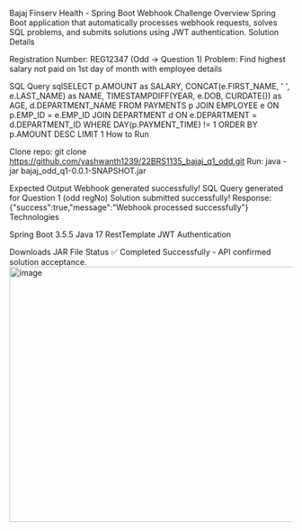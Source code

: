 Bajaj Finserv Health - Spring Boot Webhook Challenge
Overview
Spring Boot application that automatically processes webhook requests, solves SQL problems, and submits solutions using JWT authentication.
Solution Details

Registration Number: REG12347 (Odd → Question 1)
Problem: Find highest salary not paid on 1st day of month with employee details

SQL Query
sqlSELECT 
    p.AMOUNT as SALARY,
    CONCAT(e.FIRST_NAME, ' ', e.LAST_NAME) as NAME,
    TIMESTAMPDIFF(YEAR, e.DOB, CURDATE()) as AGE,
    d.DEPARTMENT_NAME
FROM PAYMENTS p
JOIN EMPLOYEE e ON p.EMP_ID = e.EMP_ID
JOIN DEPARTMENT d ON e.DEPARTMENT = d.DEPARTMENT_ID
WHERE DAY(p.PAYMENT_TIME) != 1
ORDER BY p.AMOUNT DESC
LIMIT 1
How to Run

Clone repo: git clone https://github.com/yashwanth1239/22BRS1135_bajaj_q1_odd.git
Run: java -jar bajaj_odd_q1-0.0.1-SNAPSHOT.jar

Expected Output
Webhook generated successfully!
SQL Query generated for Question 1 (odd regNo)
Solution submitted successfully!
Response: {"success":true,"message":"Webhook processed successfully"}
Technologies

Spring Boot 3.5.5
Java 17
RestTemplate
JWT Authentication

Downloads
JAR File
Status
✅ Completed Successfully - API confirmed solution acceptance.
<img width="1162" height="453" alt="image" src="https://github.com/user-attachments/assets/3f2f9cba-5410-49c7-ba61-3bc726d3ba5a" />
